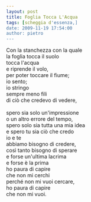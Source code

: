 ```yaml
---
layout: post
title: Foglia Tocca L'Acqua
tags: [scheggia d'essenza,]
date: 2009-11-19 17:54:00
author: pietro
---
```

Con la stanchezza con la quale<br/>la foglia tocca il suolo<br/>tocca l'acqua<br/>e riprende il volo,<br/>per poter toccare il fiume;<br/>io sento;<br/>io stringo<br/>sempre meno fili<br/>di ciò che credevo di vedere,<br/><br/>spero sia solo un'impressione<br/>o un altro errore del tempo,<br/>spero solo sia tutta una mia idea<br/>e spero tu sia ciò che credo<br/>io e te<br/>abbiamo bisogno di credere,<br/>così tanto bisogno di sperare<br/>e forse un'ultima lacrima<br/>e forse è la prima<br/>ho paura di capire<br/>che non mi cerchi<br/>perché non mi vuoi cercare,<br/>ho paura di capire<br/>che non mi vuoi.<br/>
